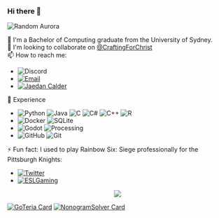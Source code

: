 ### Hi there 👋

<!-- ![Random Mountain](https://source.unsplash.com/random/800x400?mountain) -->
![Random Aurora](https://source.unsplash.com/random/800x300?aurora)

🏫 I'm a Bachelor of Computing graduate from the University of Sydney.  
👯 I'm looking to collaborate on [@CraftingForChrist](https://github.com/craftingforchrist)  
📫 How to reach me:

- ![Discord][DiscordIcon]
- [![Email][EmailIcon]](mailto:jae.cal@hotmail.com)
- [![Jaedan Calder][LinkedInIcon]](https://www.linkedin.com/in/Jaedan-Calder/)

🎇 Experience

- ![Python][PythonIcon] ![Java][JavaIcon] ![C][CIcon] ![C#][C#Icon] ![C++][C++Icon] ![R][RIcon]
- ![Docker][DockerIcon] ![SQLite][SQLiteIcon]
- ![Godot][GodotIcon] ![Processing][ProcessingIcon]
- ![GitHub][GithubIcon] ![Git][GitIcon]

⚡ Fun fact: I used to play Rainbow Six: Siege professionally for the Pittsburgh Knights:

- [![Twitter][TwitterIcon]](https://twitter.com/Stryder_R6)
- [![ESLGaming][ESLGamingIcon]](https://liquipedia.net/rainbowsix/StryderEpic)

<!-- ![GitHub Stats][GitHubStats] -->
<p align="center">
  <img src ="https://github-readme-stats.vercel.app/api?username=JaedanC&theme=tokyonight">
</p>

[![GoTeria Card][GoTeria]](https://github.com/JaedanC/GoTeria)
[![NonogramSolver Card][NonogramSolver]](https://github.com/JaedanC/NonogramSolver)

<!-- https://dev.to/envoy_/150-badges-for-github-pnk https://simpleicons.org/ -->
[GitHubStats]:    https://github-readme-stats.vercel.app/api?username=JaedanC&theme=tokyonight
[GoTeria]:        https://github-readme-stats.vercel.app/api/pin/?username=JaedanC&repo=GoTeria&theme=tokyonight
[NonogramSolver]: https://github-readme-stats.vercel.app/api/pin/?username=JaedanC&repo=NonogramSolver&theme=tokyonight

[DiscordIcon]:    https://img.shields.io/badge/StryderEpic%233297-black?style=flat&logo=discord&logoColor=5865F2
[EmailIcon]:      https://img.shields.io/badge/jae.cal@hotmail.com-black?style=flat&logo=gmail
[LinkedInIcon]:   https://img.shields.io/badge/Jaedan_Calder-black?style=flat&logo=linkedin&logoColor=#0A66C2
[PythonIcon]:     https://img.shields.io/badge/Python-black?style=flat&logo=python
[JavaIcon]:       https://img.shields.io/badge/Java-black?style=flat&logo=java&logoColor=ED8B00
[CIcon]:          https://img.shields.io/badge/C-black?style=flat&logo=c&logoColor=00599C
[C#Icon]:         https://img.shields.io/badge/C%23-black?style=flat&logo=c-sharp&logoColor=239120
[C++Icon]:        https://img.shields.io/badge/C%2B%2B-black?style=flat&logo=c%2B%2B&logoColor=00599C
[RIcon]:          https://img.shields.io/badge/R-black?style=flat&logo=r&logoColor=276DC3
[DockerIcon]:     https://img.shields.io/badge/Docker-black?style=flat&logo=docker
[SQLiteIcon]:     https://img.shields.io/badge/SQLite-black?style=flat&logo=sqlite&logoColor=#003B57
[GodotIcon]:      https://img.shields.io/badge/Godot-black?style=flat&logo=godot-engine&logoColor=478CBF
[ProcessingIcon]: https://img.shields.io/badge/Processing-black?style=flat&logo=processing-foundation&logoColor=006699
[GitHubIcon]:     https://img.shields.io/badge/GitHub-black?style=flat&logo=github
[GitIcon]:        https://img.shields.io/badge/Git-black?style=flat&logo=git&logoColor=F05032
[Rainbow6Icon]:   https://img.shields.io/badge/Rainbow_Six:_Siege-black?style=flat-square&logo=counter-strike&logoColor=white
[TwitterIcon]:    https://img.shields.io/badge/Stryder__R6-black?style=flat&logo=twitter&logoColor=1DA1F2
[ESLGamingIcon]:  https://img.shields.io/badge/Stryder-black?style=flat&logo=eslgaming&logoColor=#FFFF09

